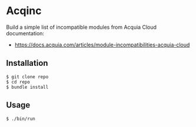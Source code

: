 # Acqinc

Build a simple list of incompatible modules from Acquia Cloud documentation:

* https://docs.acquia.com/articles/module-incompatibilities-acquia-cloud

## Installation

```
$ git clone repo
$ cd repo
$ bundle install
```

## Usage

```
$ ./bin/run
```
